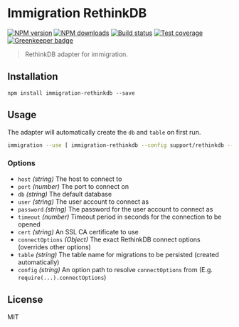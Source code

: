 # Immigration RethinkDB

[![NPM version][npm-image]][npm-url]
[![NPM downloads][downloads-image]][downloads-url]
[![Build status][travis-image]][travis-url]
[![Test coverage][coveralls-image]][coveralls-url]
[![Greenkeeper badge](https://badges.greenkeeper.io/blakeembrey/node-immigration-rethinkdb.svg)](https://greenkeeper.io/)

> RethinkDB adapter for immigration.

## Installation

```
npm install immigration-rethinkdb --save
```

## Usage

The adapter will automatically create the `db` and `table` on first run.

```sh
immigration --use [ immigration-rethinkdb --config support/rethinkdb --table Migration ] up --new
```

### Options

* `host` _(string)_ The host to connect to
* `port` _(number)_ The port to connect on
* `db` _(string)_ The default database
* `user` _(string)_ The user account to connect as
* `password` _(string)_ The password for the user account to connect as
* `timeout` _(number)_ Timeout period in seconds for the connection to be opened
* `cert` _(string)_ An SSL CA certificate to use
* `connectOptions` _(Object)_ The exact RethinkDB connect options (overrides other options)
* `table` _(string)_ The table name for migrations to be persisted (created automatically)
* `config` _(string)_ An option path to resolve `connectOptions` from (E.g. `require(...).connectOptions`)

## License

MIT

[npm-image]: https://img.shields.io/npm/v/immigration-rethinkdb.svg?style=flat
[npm-url]: https://npmjs.org/package/immigration-rethinkdb
[downloads-image]: https://img.shields.io/npm/dm/immigration-rethinkdb.svg?style=flat
[downloads-url]: https://npmjs.org/package/immigration-rethinkdb
[travis-image]: https://img.shields.io/travis/blakeembrey/node-immigration-rethinkdb.svg?style=flat
[travis-url]: https://travis-ci.org/blakeembrey/node-immigration-rethinkdb
[coveralls-image]: https://img.shields.io/coveralls/blakeembrey/node-immigration-rethinkdb.svg?style=flat
[coveralls-url]: https://coveralls.io/r/blakeembrey/node-immigration-rethinkdb?branch=master
